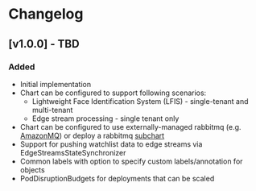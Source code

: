 # Changelog

## [v1.0.0] - TBD

### Added

- Initial implementation
- Chart can be configured to support following scenarios:
    - Lightweight Face Identification System (LFIS) - single-tenant and multi-tenant
    - Edge stream processing - single tenant only
- Chart can be configured to use externally-managed rabbitmq (e.g. [AmazonMQ](https://aws.amazon.com/amazon-mq/)) or deploy a rabbitmq [subchart](https://github.com/bitnami/charts/tree/main/bitnami/rabbitmq)
- Support for pushing watchlist data to edge streams via EdgeStreamsStateSynchronizer
- Common labels with option to specify custom labels/annotation for objects
- PodDisruptionBudgets for deployments that can be scaled
